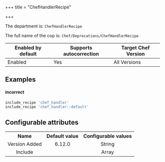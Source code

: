 +++
title = "ChefHandlerRecipe"

+++

<!-- This content is automatically generated. See https://github.com/chef/chef-web-docs/blob/main/generated/README.md -->

The department is: `ChefHandlerRecipe`

The full name of the cop is: `Chef/Deprecations/ChefHandlerRecipe`

| Enabled by default | Supports autocorrection | Target Chef Version |
| --- | --- | --- |
| Enabled | Yes | All Versions |

## Examples


#### incorrect

```ruby
include_recipe 'chef_handler'
include_recipe 'chef_handler::default'
```

## Configurable attributes

<table>
<tbody><tr>
<th>Name</th>
<th>Default value</th>
<th>Configurable values</th>
</tr>
<tr>
<td style="text-align:center">Version Added</td>
<td style="text-align:center">6.12.0</td>
<td style="text-align:center">String</td>
</tr>
<tr><td style="text-align:center">Include</td>
<td style="text-align:center"><ul>
</ul>
</td>
<td style="text-align:center">Array</td>
</tr></tbody></table>
